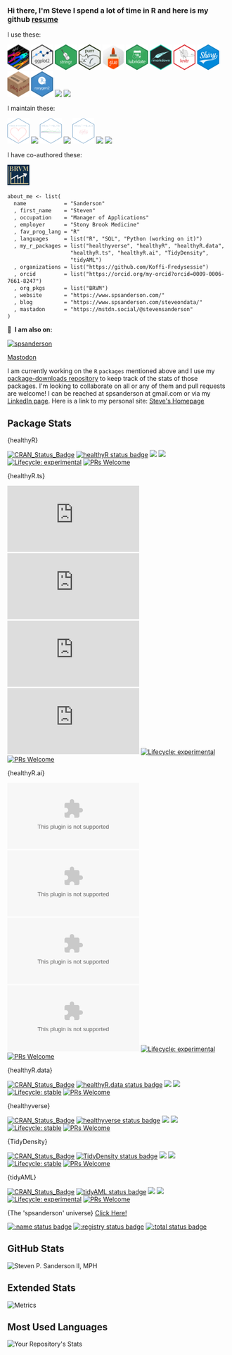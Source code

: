 ### Hi there, I'm Steve I spend a lot of time in R and here is my github [resume](https://resume.github.io/?spsanderson) 
I use these: 
<p align="left">  
  <a href="https://github.com/tidyverse/dplyr"     ><img src="https://raw.githubusercontent.com/rstudio/hex-stickers/master/PNG/dplyr.png"     width="50px"/></a>
  <a href="https://github.com/tidyverse/ggplot2"   ><img src="https://raw.githubusercontent.com/rstudio/hex-stickers/master/PNG/ggplot2.png"   width="50px"/></a>
  <a href="https://github.com/tidyverse/stringr"   ><img src="https://raw.githubusercontent.com/rstudio/hex-stickers/master/PNG/stringr.png"   width="50px"/></a>
  <a href="https://github.com/tidyverse/purrr"     ><img src="https://raw.githubusercontent.com/rstudio/hex-stickers/master/PNG/purrr.png"     width="50px"/></a>
  <a href="https://github.com/tidyverse/glue"      ><img src="https://raw.githubusercontent.com/rstudio/hex-stickers/master/PNG/glue.png"      width="50px"/></a>
  <a href="https://github.com/tidyverse/lubridate" ><img src="https://raw.githubusercontent.com/rstudio/hex-stickers/master/PNG/lubridate.png" width="50px"/></a>
  <a href="https://github.com/rstudio/rmarkdown"   ><img src="https://raw.githubusercontent.com/rstudio/hex-stickers/master/PNG/rmarkdown.png" width="50px"/></a>
  <a href="https://github.com/yihui/knitr"         ><img src="https://raw.githubusercontent.com/rstudio/hex-stickers/master/PNG/knitr.png"     width="50px"/></a>
  <a href="https://github.com/rstudio/shiny"       ><img src="https://raw.githubusercontent.com/rstudio/hex-stickers/master/PNG/shiny.png"     width="50px"/></a>  
  <a href="https://github.com/rstudio/pkgdown"     ><img src="https://raw.githubusercontent.com/rstudio/hex-stickers/master/PNG/pkgdown.png"   width="50px"/></a>
  <a href="https://github.com/r-lib/roxygen2"      ><img src="https://raw.githubusercontent.com/r-lib/roxygen2/master/man/figures/logo.png"    width="50px"/></a>
  <a href="https://github.com/business-science/timetk"><img src="https://raw.githubusercontent.com/business-science/timetk/master/man/figures/logo.png" width="50px"/></a>
  <a href="https://github.com/business-science/modeltime"><img src="https://raw.githubusercontent.com/business-science/modeltime/master/man/figures/logo.png" width="50px"/></a>
</p>

I maintain these: 
<p align="left">
  <a href="https://github.com/spsanderson/healthyverse"><img src= "https://raw.githubusercontent.com/spsanderson/healthyverse/master/man/figures/logo.png"     width="50px"/></a>
  <a href="https://github.com/spsanderson/healthyR"><img src= "https://raw.githubusercontent.com/spsanderson/healthyR/master/man/figures/logo.png"  width="50px"/></a>
  <a href="https://github.com/spsanderson/healthyR.ts"><img src= "https://raw.githubusercontent.com/spsanderson/healthyR.ts/master/man/figures/logo.png"  width="50px"/></a>
  <a href="https://github.com/spsanderson/healthyR.data"><img src= "https://raw.githubusercontent.com/spsanderson/healthyR.data/master/man/figures/logo.png"     width="50px"/></a>
  <a href="https://github.com/spsanderson/healthyR.ai"><img src= "https://raw.githubusercontent.com/spsanderson/healthyR.ai/master/man/figures/logo.png"     width="50px"/></a>
  <a href="https://github.com/spsanderson/TidyDensity"><img src= "https://raw.githubusercontent.com/spsanderson/TidyDensity/master/man/figures/logo.png"     width="50px"/></a>
  <a href="https://github.com/spsanderson/tidyAML"><img src= "https://raw.githubusercontent.com/spsanderson/tidyAML/master/man/figures/logo.png"     width="50px"/></a>
</p>

I have co-authored these:
<p align="left"><a href="https://github.com/Koffi-Fredysessie/BRVM"><img src = "https://raw.githubusercontent.com/Koffi-Fredysessie/BRVM/main/brvm-logo.png" width="50px"/></a>

```
about_me <- list(
  name            = "Sanderson"
  , first_name    = "Steven"
  , occupation    = "Manager of Applications"
  , employer      = "Stony Brook Medicine"
  , fav_prog_lang = "R"
  , languages     = list("R", "SQL", "Python (working on it)")
  , my_r_packages = list("healthyverse", "healthyR", "healthyR.data", 
                    "healthyR.ts", "healthyR.ai", "TidyDensity",
                    "tidyAML")
  , organizations = list("https://github.com/Koffi-Fredysessie")
  , orcid         = list("https://orcid.org/my-orcid?orcid=0009-0006-7661-8247")
  , org_pkgs      = list("BRVM")
  , website       = "https://www.spsanderson.com/"
  , blog          = "https://www.spsanderson.com/steveondata/"
  , mastadon      = "https://mstdn.social/@stevensanderson"
)
```

🔗 &nbsp;**I am also on:**
<p align="left">
<a href="https://www.linkedin.com/in/spsanderson/" target="blank"><img align="center" src="https://raw.githubusercontent.com/rahuldkjain/github-profile-readme-generator/master/src/images/icons/Social/linked-in-alt.svg" alt="spsanderson" height="30" width="40" /></a>
  
<a rel="me" href="https://mstdn.social/@stevensanderson">Mastodon</a>

I am currently working on the `R` `packages` mentioned above and I use my [package-downloads repository](https://github.com/spsanderson/package-downloads) to keep track of the stats of those packages. I'm looking to collaborate on all or any of them and pull requests are welcome! I can be reached at spsanderson at gmail.com or via my [LinkedIn page](https://www.linkedin.com/in/spsanderson/). Here is a link to my personal site: [Steve's Homepage](https://www.spsanderson.com)

## Package Stats
{healthyR}
<!-- badges: start -->
[![CRAN_Status_Badge](http://www.r-pkg.org/badges/version/healthyR)](https://cran.r-project.org/package=healthyR)
[![healthyR status badge](https://spsanderson.r-universe.dev/badges/healthyR)](https://spsanderson.r-universe.dev)
![](https://cranlogs.r-pkg.org/badges/healthyR)
![](https://cranlogs.r-pkg.org/badges/grand-total/healthyR)
[![Lifecycle: experimental](https://img.shields.io/badge/lifecycle-experimental-orange.svg)](https://lifecycle.r-lib.org/articles/stages.html##experimental)
[![PRs Welcome](https://img.shields.io/badge/PRs-welcome-brightgreen.svg?style=flat-square)](https://makeapullrequest.com)
<!-- badges: end -->

{healthyR.ts}
<!-- badges: start -->
[![CRAN_Status_Badge](http://www.r-pkg.org/badges/version/healthyR.ts)](https://cran.r-project.org/package=healthyR.ts)
[![healthyR.ts status badge](https://spsanderson.r-universe.dev/badges/healthyR.ts)](https://spsanderson.r-universe.dev)
![](https://cranlogs.r-pkg.org/badges/healthyR.ts)
![](https://cranlogs.r-pkg.org/badges/grand-total/healthyR.ts)
[![Lifecycle: experimental](https://img.shields.io/badge/lifecycle-experimental-orange.svg)](https://lifecycle.r-lib.org/articles/stages.html#experimental)
[![PRs Welcome](https://img.shields.io/badge/PRs-welcome-brightgreen.svg?style=flat-square)](http://makeapullrequest.com)
<!-- badges: end -->

{healthyR.ai}
<!-- badges: start -->
[![CRAN_Status_Badge](http://www.r-pkg.org/badges/version/healthyR.ai)](https://cran.r-project.org/package=healthyR.ai)
[![healthyR.ai status badge](https://spsanderson.r-universe.dev/badges/healthyR.ai)](https://spsanderson.r-universe.dev)
![](http://cranlogs.r-pkg.org/badges/healthyR.ai)
![](http://cranlogs.r-pkg.org/badges/grand-total/healthyR.ai)
[![Lifecycle: experimental](https://img.shields.io/badge/lifecycle-experimental-orange.svg)](https://lifecycle.r-lib.org/articles/stages.html#experimental)
[![PRs Welcome](https://img.shields.io/badge/PRs-welcome-brightgreen.svg?style=flat-square)](https://makeapullrequest.com)
<!-- badges: end -->

{healthyR.data}
<!-- badges: start -->
[![CRAN_Status_Badge](http://www.r-pkg.org/badges/version/healthyR.data)](https://cran.r-project.org/package=healthyR.data)
[![healthyR.data status badge](https://spsanderson.r-universe.dev/badges/healthyR.data)](https://spsanderson.r-universe.dev)
![](http://cranlogs.r-pkg.org/badges/healthyR.data)
![](http://cranlogs.r-pkg.org/badges/grand-total/healthyR.data)
[![Lifecycle: stable](https://img.shields.io/badge/lifecycle-stable-brightgreen.svg)](https://lifecycle.r-lib.org/articles/stages.html##stable)
[![PRs Welcome](https://img.shields.io/badge/PRs-welcome-brightgreen.svg?style=flat-square)](https://makeapullrequest.com)
<!-- badges: end -->

{healthyverse}
<!-- badges: start -->
[![CRAN_Status_Badge](http://www.r-pkg.org/badges/version/healthyverse)](https://cran.r-project.org/package=healthyverse)
[![healthyverse status badge](https://spsanderson.r-universe.dev/badges/healthyverse)](https://spsanderson.r-universe.dev)
![](http://cranlogs.r-pkg.org/badges/healthyverse)
![](http://cranlogs.r-pkg.org/badges/grand-total/healthyverse)
[![Lifecycle: stable](https://img.shields.io/badge/lifecycle-stable-brightgreen.svg)](https://lifecycle.r-lib.org/articles/stages.html##stable)
[![PRs Welcome](https://img.shields.io/badge/PRs-welcome-brightgreen.svg?style=flat-square)](http://makeapullrequest.com)
<!-- badges: end -->
  
{TidyDensity}
<!-- badges: start -->
[![CRAN_Status_Badge](http://www.r-pkg.org/badges/version/TidyDensity)](https://cran.r-project.org/package=TidyDensity)
[![TidyDensity status badge](https://spsanderson.r-universe.dev/badges/TidyDensity)](https://spsanderson.r-universe.dev)
![](https://cranlogs.r-pkg.org/badges/TidyDensity)
![](https://cranlogs.r-pkg.org/badges/grand-total/TidyDensity)
[![Lifecycle: stable](https://img.shields.io/badge/lifecycle-stable-brightgreen.svg)](https://lifecycle.r-lib.org/articles/stages.html##stable)
[![PRs Welcome](https://img.shields.io/badge/PRs-welcome-brightgreen.svg?style=flat-square)](https://makeapullrequest.com)
<!-- badges: end -->
  
{tidyAML}
  <!-- badges: start -->
[![CRAN_Status_Badge](http://www.r-pkg.org/badges/version/tidyAML)](https://cran.r-project.org/package=tidyAML)
[![tidyAML status badge](https://spsanderson.r-universe.dev/badges/tidyAML)](https://spsanderson.r-universe.dev/tidyAML)
![](https://cranlogs.r-pkg.org/badges/tidyAML)
![](https://cranlogs.r-pkg.org/badges/grand-total/tidyAML)
[![Lifecycle: experimental](https://img.shields.io/badge/lifecycle-experimental-orange.svg)](https://lifecycle.r-lib.org/articles/stages.html##experimental)
[![PRs Welcome](https://img.shields.io/badge/PRs-welcome-brightgreen.svg?style=flat-square)](https://makeapullrequest.com)
<!-- badges: end -->
  
{The 'spsanderson' universe} [Click Here!](https://spsanderson.r-universe.dev/ui#builds)
<!-- r-universe badges: start -->
[![:name status badge](https://spsanderson.r-universe.dev/badges/:name)](https://spsanderson.r-universe.dev)
[![:registry status badge](https://spsanderson.r-universe.dev/badges/:registry)](https://spsanderson.r-universe.dev)
[![:total status badge](https://spsanderson.r-universe.dev/badges/:total)](https://spsanderson.r-universe.dev)
<!-- r-universe badges: end -->
  
## GitHub Stats
![Steven P. Sanderson II, MPH](https://github-readme-stats.vercel.app/api?username=spsanderson&show_icons=true&theme=onedark)

  
## Extended Stats
![Metrics](https://metrics.lecoq.io/spsanderson?template=classic)
  
## Most Used Languages
![Your Repository's Stats](https://github-readme-stats.vercel.app/api/top-langs/?username=spsanderson&hide=html,tex&theme=onedark)
